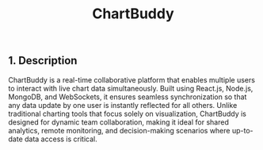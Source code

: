 <h1 align='center'>ChartBuddy</h1>
<br/>
<h2>1. Description</h2>
ChartBuddy is a real-time collaborative platform that enables multiple users to interact with live chart data simultaneously. Built using React.js, Node.js, MongoDB, and WebSockets, it ensures seamless synchronization so that any data update by one user is instantly reflected for all others. Unlike traditional charting tools that focus solely on visualization, ChartBuddy is designed for dynamic team collaboration, making it ideal for shared analytics, remote monitoring, and decision-making scenarios where up-to-date data access is critical.
